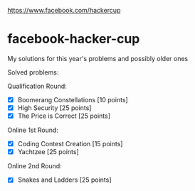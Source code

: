 https://www.facebook.com/hackercup

# facebook-hacker-cup
My solutions for this year's problems and possibly older ones

Solved problems:

Qualification Round:

- [x] Boomerang Constellations [10 points]
- [x] High Security [25 points]
- [x] The Price is Correct [25 points]

Online 1st Round:

- [x] Coding Contest Creation [15 points]
- [x] Yachtzee [25 points]

Online 2nd Round:

- [x] Snakes and Ladders [25 points]
